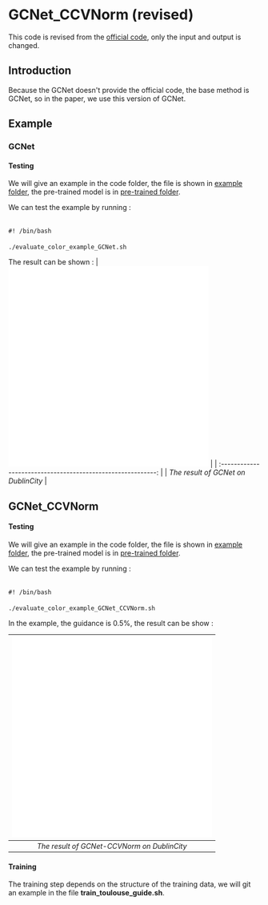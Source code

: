 # GCNet_CCVNorm (revised)

This code is revised from the [official code](https://github.com/zswang666/Stereo-LiDAR-CCVNorm), only the input and output is changed.

## Introduction

Because the GCNet doesn't provide the official code, the base method is GCNet, so in the paper, we use this version of GCNet.

## Example

### GCNet

#### Testing

We will give an  example in the code folder, the file is shown in [example folder](./example), the pre-trained model is in [pre-trained folder](pretrained).

We can test the example by running :

```

#! /bin/bash

./evaluate_color_example_GCNet.sh

```

The result can be shown : 
| <img src="example/3489_DUBLIN_AREA_2KM2_rgb_125019_id412c1_20150326121409_3489_DUBLIN_AREA_2KM2_rgb_128080_id728c1_20150326151319_0004_res.png" width="400"> |
| :----------------------------------------------------------: |
|             *The result of GCNet on DublinCity*              |

## GCNet_CCVNorm 

#### Testing

We will give an  example in the code folder, the file is shown in [example folder](./example), the pre-trained model is in [pre-trained folder](pretrained).

We can test the example by running :

```

#! /bin/bash

./evaluate_color_example_GCNet_CCVNorm.sh

```

In the example, the guidance is 0.5%, the result can be show :

| <img src="example/3489_DUBLIN_AREA_2KM2_rgb_125019_id412c1_20150326121409_3489_DUBLIN_AREA_2KM2_rgb_128080_id728c1_20150326151319_0004_res_guide.png" width="400"> |
| :----------------------------------------------------------: |
|         *The result of GCNet-CCVNorm on DublinCity*          |



#### Training

The training step depends on the structure of the training data, we will git an example in the file **train_toulouse_guide.sh**.

